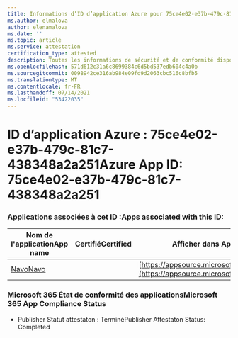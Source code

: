 ```yaml
---
title: Informations d’ID d’application Azure pour 75ce4e02-e37b-479c-81c7-438348a2a251
ms.author: elmalova
author: elenamalova
ms.date: ''
ms.topic: article
ms.service: attestation
certification_type: attested
description: Toutes les informations de sécurité et de conformité disponibles pour 75ce4e02-e37b-479c-81c7-438348a2a251.
ms.openlocfilehash: 571d612c31a6c8699384c6d5bd537edb604c4a0b
ms.sourcegitcommit: 0098942ce316ab984e09fd9d2063cbc516c8bfb5
ms.translationtype: MT
ms.contentlocale: fr-FR
ms.lasthandoff: 07/14/2021
ms.locfileid: "53422035"
---
```

# <a name="azure-app-id-75ce4e02-e37b-479c-81c7-438348a2a251"></a><span data-ttu-id="b677d-103">ID d’application Azure : 75ce4e02-e37b-479c-81c7-438348a2a251</span><span class="sxs-lookup"><span data-stu-id="b677d-103">Azure App ID: 75ce4e02-e37b-479c-81c7-438348a2a251</span></span>


### <a name="apps-associated-with-this-id"></a><span data-ttu-id="b677d-104">Applications associées à cet ID :</span><span class="sxs-lookup"><span data-stu-id="b677d-104">Apps associated with this ID:</span></span>
| <span data-ttu-id="b677d-105">**Nom de l'application**</span><span class="sxs-lookup"><span data-stu-id="b677d-105">**App name**</span></span> | <span data-ttu-id="b677d-106">**Certifié**</span><span class="sxs-lookup"><span data-stu-id="b677d-106">**Certified**</span></span> | <span data-ttu-id="b677d-107">**Afficher dans AppSource**</span><span class="sxs-lookup"><span data-stu-id="b677d-107">**View in AppSource**</span></span> |
|-|-|-|
| [<span data-ttu-id="b677d-108">Navo</span><span class="sxs-lookup"><span data-stu-id="b677d-108">Navo</span></span>](https://docs.microsoft.com/en-us/microsoft-365-app-certification/forward/WA200001047) |  | [https://appsource.microsoft.com/product/office/WA200001047](https://appsource.microsoft.com/product/office/WA200001047) |

### <a name="microsoft-365-app-compliance-status"></a><span data-ttu-id="b677d-109">Microsoft 365 État de conformité des applications</span><span class="sxs-lookup"><span data-stu-id="b677d-109">Microsoft 365 App Compliance Status</span></span>
- <span data-ttu-id="b677d-110">Publisher Statut attestaton : Terminé</span><span class="sxs-lookup"><span data-stu-id="b677d-110">Publisher Attestaton Status: Completed</span></span>
